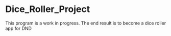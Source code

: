 # Dice_Roller_Project
This program is a work in progress. The end result is to become a dice roller app for DND
